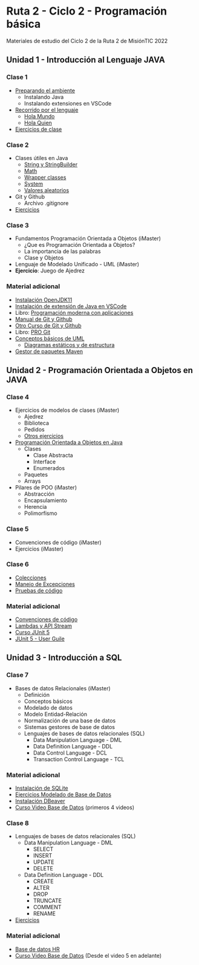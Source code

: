 # Ruta 2 - Ciclo 2 - Programación básica
Materiales de estudio del Ciclo 2 de la Ruta 2 de MisiónTIC 2022

## Unidad 1 - Introducción al Lenguaje JAVA
### Clase 1
* [Preparando el ambiente](clase01/preparando_ambiente.md)
  * Instalando Java
  * Instalando extensiones en VSCode 
* [Recorrido por el lenguaje](clase01/recorrido_java.ipynb)
  * [Hola Mundo](clase01/ejemplos/HolaMundo.java)
  * [Hola Quien](clase01/ejemplos/HolaQuien.java)
* [Ejercicios de clase](clase01/ejercicios.md)

### Clase 2
* Clases útiles en Java
  * [String y StringBuilder](clase02/string.ipynb)
  * [Math](clase02/math.ipynb)
  * [Wrapper classes](clase02/wrapper.ipynb)
  * [System](clase02/system.ipynb)
  * [Valores aleatorios](clase02/random.ipynb)
* Git y Github
  * Archivo .gitignore
* [Ejercicios](clase02/ejercicios.md)

### Clase 3
* Fundamentos Programación Orientada a Objetos (iMaster)
  * ¿Que es Programación Orientada a Objetos?
  * La importancia de las palabras
  * Clase y Objetos
* Lenguaje de Modelado Unificado - UML (iMaster)
* **Ejercicio**: Juego de Ajedrez

### Material adicional
* [Instalación OpenJDK11](https://youtu.be/0Wn0yWwK20Q)
* [Instalación de extensión de Java en VSCode](https://youtu.be/g6TMxG1xTzU)
* Libro: [Programación moderna con aplicaciones](https://repositorio.utp.edu.co/items/1f499459-b52b-4ce0-94fc-70e695c42515)
* [Manual de Git y Github](https://youtu.be/j8CSUPIB8mA?list=PLvimn1Ins-43-1sXQmGZPWLjNjPyGNi0R)
* [Otro Curso de Git y Github](https://youtu.be/ANF1X42_ae4?list=PLU8oAlHdN5BlyaPFiNQcV0xDqy0eR35aU)
* Libro: [PRO Git](https://imaster.academy/contenidos-tematicos/programacion/Unidad1/Libro_Pro_Git.pdf)
* [Conceptos básicos de UML](https://imaster.academy/contenidos-tematicos/programacion/Unidad1/08-Introducci%c3%b3nUML.pdf)
  * [Diagramas estáticos y de estructura](https://imaster.academy/contenidos-tematicos/programacion/Unidad1/09%20-%20UML%20esta%cc%81ticos%20o%20de%20estructura.pdf)
* [Gestor de paquetes Maven](https://youtu.be/91DamlXb7bE?list=PLvimn1Ins-40atMWQkxD8r8pRyPLAU0iQ)

## Unidad 2 - Programación Orientada a Objetos en JAVA
### Clase 4
* Ejercicios de modelos de clases (iMaster)
  * Ajedrez
  * Biblioteca
  * Pedidos
  * [Otros ejercicios](clase04/ejercicios.md)
* [Programación Orientada a Objetos en Java](clase04/poo_java.ipynb)
  * Clases
    * Clase Abstracta
    * Interface
    * Enumerados
  * Paquetes
  * Arrays
* Pilares de POO (iMaster)
  * Abstracción
  * Encapsulamiento
  * Herencia
  * Polimorfismo

### Clase 5
* Convenciones de código (iMaster)
* Ejercicios (iMaster)

### Clase 6
* [Colecciones](clase06/colecciones.ipynb)
* [Manejo de Excepciones](clase06/excepciones.ipynb)
* [Pruebas de código](iMaster)

### Material adicional
* [Convenciones de código](https://imaster.academy/contenidos-tematicos/programacion/Unidad2/ConvencionesCodigoJava.pdf)
* [Lambdas y API Stream](https://www.youtube.com/watch?v=U5oOdNG2XQY&t=805)
* [Curso JUnit 5](https://www.youtube.com/playlist?list=PLsRPgBUE5BI68-h4MF0Y5FLSNwGdlIBK0)
* [JUnit 5 - User Guile](https://junit.org/junit5/docs/current/user-guide/)

## Unidad 3 - Introducción a SQL
### Clase 7
* Bases de datos Relacionales (iMaster)
  * Definición
  * Conceptos básicos
  * Modelado de datos
  * Modelo Entidad-Relación
  * Normalización de una base de datos
  * Sistemas gestores de base de datos
  * Lenguajes de bases de datos relacionales (SQL)
    * Data Manipulation Language - DML
    * Data Definition Language - DDL
    * Data Control Language - DCL
    * Transaction Control Language - TCL

### Material adicional
* [Instalación de SQLite](clase07/assets/Instalacion_SQLite3.pdf)
* [Ejercicios Modelado de Base de Datos](clase07/assets/Ejercicios_Modelado_Base_de_Datos.pdf)
* [Instalación DBeaver](https://www.youtube.com/embed/JkE1VFLHfTE)
* [Curso Video Base de Datos](https://www.youtube.com/embed/videoseries?list=PLs1sXiNvW4OyJCZs5WR3OjPZTlIqNcvQi)  (primeros 4 videos)

### Clase 8
* Lenguajes de bases de datos relacionales (SQL)
  * Data Manipulation Language - DML
    * SELECT
    * INSERT
    * UPDATE
    * DELETE
  * Data Definition Language - DDL
    * CREATE
    * ALTER
    * DROP
    * TRUNCATE
    * COMMENT
    * RENAME
* [Ejercicios](clase08/ejercicios.md)

### Material adicional
* [Base de datos HR](clase08/assets/hr.db)
* [Curso Video Base de Datos](https://www.youtube.com/embed/videoseries?list=PLs1sXiNvW4OyJCZs5WR3OjPZTlIqNcvQi) (Desde el video 5 en adelante)
